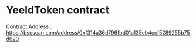 # YeeldToken contract

Contract Address : https://bscscan.com/address/0xf314a36d796fbd01a135eb4ccf5289255b75d620